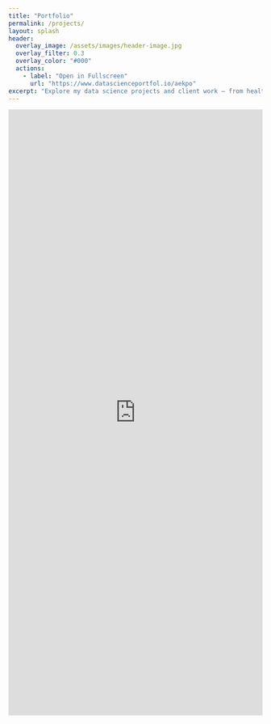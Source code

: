 ```yaml
---
title: "Portfolio"
permalink: /projects/
layout: splash
header:
  overlay_image: /assets/images/header-image.jpg
  overlay_filter: 0.3
  overlay_color: "#000"
  actions:
    - label: "Open in Fullscreen"
      url: "https://www.datascienceportfol.io/aekpo"
excerpt: "Explore my data science projects and client work — from healthcare optimization to automation and social impact analytics."
---
```


<iframe src="https://www.datascienceportfol.io/aekpo" width="100%" height="1200" style="border: none;"></iframe>
